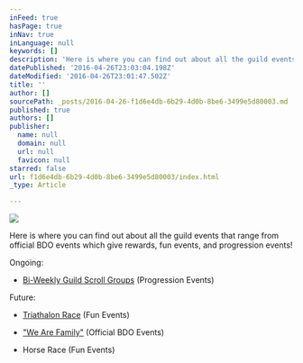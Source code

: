 ```yaml
---
inFeed: true
hasPage: true
inNav: true
inLanguage: null
keywords: []
description: 'Here is where you can find out about all the guild events that range from official BDO events which give rewards, fun events, and progression events!'
datePublished: '2016-04-26T23:03:04.198Z'
dateModified: '2016-04-26T23:01:47.502Z'
title: ''
author: []
sourcePath: _posts/2016-04-26-f1d6e4db-6b29-4d0b-8be6-3499e5d80003.md
published: true
authors: []
publisher:
  name: null
  domain: null
  url: null
  favicon: null
starred: false
url: f1d6e4db-6b29-4d0b-8be6-3499e5d80003/index.html
_type: Article

---
```

![](https://the-grid-user-content.s3-us-west-2.amazonaws.com/ba91039f-0eac-4be5-9ad0-fb50d8077894.jpg)

Here is where you can find out about all the guild events that range from official BDO events which give rewards, fun events, and progression events!

Ongoing:

* [Bi-Weekly Guild Scroll Groups][0] (Progression Events)

Future:

* [Triathalon Race][1] (Fun Events)

* ["We Are Family"][2] (Official BDO Events)
* Horse Race (Fun Events)

[0]: http://bit.ly/BDO_ScrollGroups
[1]: http://bit.ly/BDO_Triathalon
[2]: http://forum.blackdesertonline.com/index.php?/topic/73058-we-are-family/
